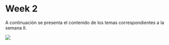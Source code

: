 # Week 2
A continuación se presenta el contenido de los temas correspondientes a la semana II. 

![](https://github.com/crodrigr/mintic_ciclo_2/blob/main/recursos/img/contenido_semana2.jpg)
